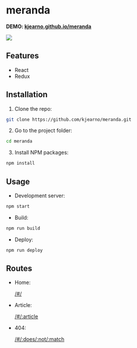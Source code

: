 # meranda

**DEMO: [kjearno.github.io/meranda](https://kjearno.github.io/meranda)**

![](https://user-images.githubusercontent.com/39556179/120553807-62255000-c412-11eb-92ba-89241b02be0b.png)

## Features

- React
- Redux

## Installation

1. Clone the repo:

```sh
git clone https://github.com/kjearno/meranda.git
```

2. Go to the project folder:

```sh
cd meranda
```

3. Install NPM packages:

```sh
npm install
```

## Usage

- Development server:

```sh
npm start
```

- Build:

```sh
npm run build
```

- Deploy:

```sh
npm run deploy
```

## Routes

- Home:

  [/#/](https://kjearno.github.io/meranda/#/)

- Article:

  [/#/:article](https://kjearno.github.io/meranda/#/lorem-ipsum-dolor-sit-amet-consectetur-adipisicing-elit-1)

- 404:

  [/#/:does/:not/:match](https://kjearno.github.io/meranda/#/:does/:not/:match)
